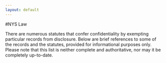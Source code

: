 ```yaml
---
layout: default
---
```


#NYS Law

There are numerous statutes that confer confidentiality by exempting particular records from disclosure.
Below are brief references to some of the records and the statutes, provided for informational purposes only. Please note that this list is neither complete and authoritative, nor may it be completely up-to-date.

<div id="laws-div"></div>
<script type="text/javascript" src="//code.jquery.com/jquery-2.1.3.min.js"></script>
<script type="text/javascript" src="//cdn.datatables.net/1.10.4/js/jquery.dataTables.min.js"></script>
<script type="text/javascript" src="js/jquery-csv.0.71.js"></script>
<link rel="stylesheet" type="text/css" href="//cdn.datatables.net/1.10.4/css/jquery.dataTables.min.css">

<script type="text/javascript">

  $( document ).ready(function() {
    $.ajax("nys-data-laws.csv", {
      success: function(returnedData, textStatus, jqXHR) {
        $("#laws-div").html('<span id="laws_count"></span><table id="laws-table_table" cellpadding="0" cellspacing="0" border="0" class="display" width="100%"></table>');
        $("#dc_table").DataTable({
          // "ajax": webUrl,   // loading data this way doesn't work. Maybe a jquery version compatability issue?
          "data": returnedData,
          "paging": false,
          "processing": true,  // only useful if DataTable's ajax handler is used
          "order": [[1, "asc"]],
          "columns": [
            {"title": "Source", "data": "Source"},
            {"title": "Law/Act", "data": "Law or Act"},
            {"title": "Section, Subsection(s)", "data": "Section, Subsection(s)"},
            {"title": "Description", "data":"Description"},
            {"title": "Notes", "data": "Notes"}

            //{"title":"Title", "data": "title", "render": function(data, type, full, meta){
            //  if (full.landingPage) { return '<a href="' + full.landingPage + '" target="_new">' + data + '</a>'}
            //    else {return data}
            //  }},
          ]
        });
        $("#laws_count").text('Total items: ' + $("#dc_table").DataTable().rows()[0].length);
      },
      error: function(jqXHR, textStatus, errorThrown) {
        alert("unable to load CSV data file: " + errorThrown);
      };
    });
  });
  
</script>
